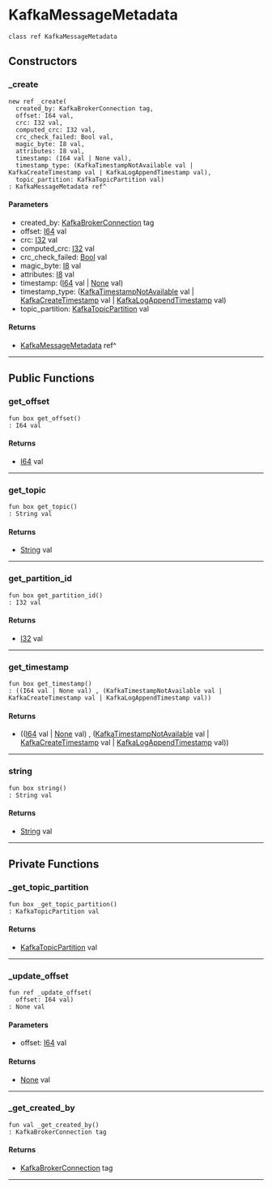 # KafkaMessageMetadata

```pony
class ref KafkaMessageMetadata
```

## Constructors

### _create

```pony
new ref _create(
  created_by: KafkaBrokerConnection tag,
  offset: I64 val,
  crc: I32 val,
  computed_crc: I32 val,
  crc_check_failed: Bool val,
  magic_byte: I8 val,
  attributes: I8 val,
  timestamp: (I64 val | None val),
  timestamp_type: (KafkaTimestampNotAvailable val | KafkaCreateTimestamp val | KafkaLogAppendTimestamp val),
  topic_partition: KafkaTopicPartition val)
: KafkaMessageMetadata ref^
```
#### Parameters

*   created_by: [KafkaBrokerConnection](pony-kafka-KafkaBrokerConnection) tag
*   offset: [I64](builtin-I64) val
*   crc: [I32](builtin-I32) val
*   computed_crc: [I32](builtin-I32) val
*   crc_check_failed: [Bool](builtin-Bool) val
*   magic_byte: [I8](builtin-I8) val
*   attributes: [I8](builtin-I8) val
*   timestamp: ([I64](builtin-I64) val | [None](builtin-None) val)
*   timestamp_type: ([KafkaTimestampNotAvailable](pony-kafka-KafkaTimestampNotAvailable) val | [KafkaCreateTimestamp](pony-kafka-KafkaCreateTimestamp) val | [KafkaLogAppendTimestamp](pony-kafka-KafkaLogAppendTimestamp) val)
*   topic_partition: [KafkaTopicPartition](pony-kafka-KafkaTopicPartition) val

#### Returns

* [KafkaMessageMetadata](pony-kafka-KafkaMessageMetadata) ref^

---

## Public Functions

### get_offset

```pony
fun box get_offset()
: I64 val
```

#### Returns

* [I64](builtin-I64) val

---

### get_topic

```pony
fun box get_topic()
: String val
```

#### Returns

* [String](builtin-String) val

---

### get_partition_id

```pony
fun box get_partition_id()
: I32 val
```

#### Returns

* [I32](builtin-I32) val

---

### get_timestamp

```pony
fun box get_timestamp()
: ((I64 val | None val) , (KafkaTimestampNotAvailable val | KafkaCreateTimestamp val | KafkaLogAppendTimestamp val))
```

#### Returns

* (([I64](builtin-I64) val | [None](builtin-None) val) , ([KafkaTimestampNotAvailable](pony-kafka-KafkaTimestampNotAvailable) val | [KafkaCreateTimestamp](pony-kafka-KafkaCreateTimestamp) val | [KafkaLogAppendTimestamp](pony-kafka-KafkaLogAppendTimestamp) val))

---

### string

```pony
fun box string()
: String val
```

#### Returns

* [String](builtin-String) val

---

## Private Functions

### _get_topic_partition

```pony
fun box _get_topic_partition()
: KafkaTopicPartition val
```

#### Returns

* [KafkaTopicPartition](pony-kafka-KafkaTopicPartition) val

---

### _update_offset

```pony
fun ref _update_offset(
  offset: I64 val)
: None val
```
#### Parameters

*   offset: [I64](builtin-I64) val

#### Returns

* [None](builtin-None) val

---

### _get_created_by

```pony
fun val _get_created_by()
: KafkaBrokerConnection tag
```

#### Returns

* [KafkaBrokerConnection](pony-kafka-KafkaBrokerConnection) tag

---


